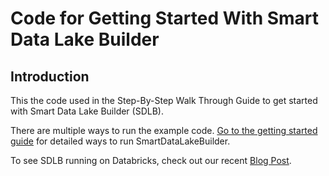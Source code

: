 # Code for Getting Started With Smart Data Lake Builder

## Introduction
This the code used in the Step-By-Step Walk Through Guide to get started with Smart Data Lake Builder (SDLB).

There are multiple ways to run the example code.
[Go to the getting started guide](https://smartdatalake.ch/docs/getting-started/setup) for detailed ways to run SmartDataLakeBuilder.

To see SDLB running on Databricks, check out our recent [Blog Post](https://smartdatalake.ch/blog).